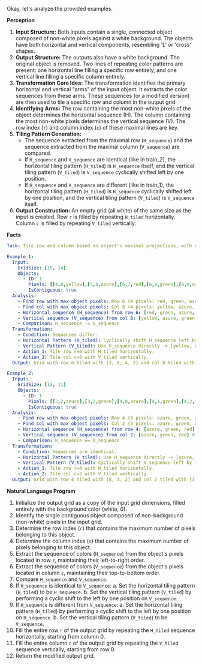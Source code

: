 Okay, let's analyze the provided examples.

**Perception**

1.  **Input Structure:** Both inputs contain a single, connected object composed of non-white pixels against a white background. The objects have both horizontal and vertical components, resembling 'L' or 'cross' shapes.
2.  **Output Structure:** The outputs also have a white background. The original object is removed. Two lines of repeating color patterns are present: one horizontal line filling a specific row entirely, and one vertical line filling a specific column entirely.
3.  **Transformation Core Idea:** The transformation identifies the primary horizontal and vertical "arms" of the input object. It extracts the color sequences from these arms. These sequences (or a modified version) are then used to tile a specific row and column in the output grid.
4.  **Identifying Arms:** The row containing the most non-white pixels of the object determines the horizontal sequence (H). The column containing the most non-white pixels determines the vertical sequence (V). The row index (`r`) and column index (`c`) of these maximal lines are key.
5.  **Tiling Pattern Generation:**
    *   The sequence extracted from the maximal row (`H_sequence`) and the sequence extracted from the maximal column (`V_sequence`) are compared.
    *   If `H_sequence` and `V_sequence` are identical (like in train_2), the horizontal tiling pattern (`H_tiled`) is `H_sequence` itself, and the vertical tiling pattern (`V_tiled`) is `V_sequence` cyclically shifted left by one position.
    *   If `H_sequence` and `V_sequence` are different (like in train_1), the horizontal tiling pattern (`H_tiled`) is `H_sequence` cyclically shifted left by one position, and the vertical tiling pattern (`V_tiled`) is `V_sequence` itself.
6.  **Output Construction:** An empty grid (all white) of the same size as the input is created. Row `r` is filled by repeating `H_tiled` horizontally. Column `c` is filled by repeating `V_tiled` vertically.

**Facts**


```yaml
Task: Tile row and column based on object's maximal projections, with conditional cyclic shift.

Example_1:
  Input:
    GridSize: [15, 14]
    Objects:
      - ID: 1
        Pixels: [[4,8,yellow],[5,8,azure],[6,7,red],[6,8,green],[6,9,azure],[6,10,yellow],[7,8,red]]
        IsContiguous: true
  Analysis:
    - Find row with max object pixels: Row 6 (4 pixels: red, green, azure, yellow) -> r = 6
    - Find col with max object pixels: Col 8 (4 pixels: yellow, azure, green, red) -> c = 8
    - Horizontal sequence (H_sequence) from row 6: [red, green, azure, yellow] # [2, 3, 8, 4]
    - Vertical sequence (V_sequence) from col 8: [yellow, azure, green, red] # [4, 8, 3, 2]
    - Comparison: H_sequence != V_sequence
  Transformation:
    - Condition: Sequences differ.
    - Horizontal Pattern (H_tiled): Cyclically shift H_sequence left by 1 -> [green, azure, yellow, red] # [3, 8, 4, 2]
    - Vertical Pattern (V_tiled): Use V_sequence directly -> [yellow, azure, green, red] # [4, 8, 3, 2]
    - Action_1: Tile row r=6 with H_tiled horizontally.
    - Action_2: Tile col c=8 with V_tiled vertically.
  Output: Grid with row 6 tiled with [3, 8, 4, 2] and col 8 tiled with [4, 8, 3, 2].

Example_2:
  Input:
    GridSize: [12, 11]
    Objects:
      - ID: 1
        Pixels: [[2,2,azure],[3,2,green],[4,0,azure],[4,1,green],[4,2,red]]
        IsContiguous: true
  Analysis:
    - Find row with max object pixels: Row 4 (3 pixels: azure, green, red) -> r = 4
    - Find col with max object pixels: Col 2 (3 pixels: azure, green, red) -> c = 2
    - Horizontal sequence (H_sequence) from row 4: [azure, green, red] # [8, 3, 2]
    - Vertical sequence (V_sequence) from col 2: [azure, green, red] # [8, 3, 2]
    - Comparison: H_sequence == V_sequence
  Transformation:
    - Condition: Sequences are identical.
    - Horizontal Pattern (H_tiled): Use H_sequence directly -> [azure, green, red] # [8, 3, 2]
    - Vertical Pattern (V_tiled): Cyclically shift V_sequence left by 1 -> [green, red, azure] # [3, 2, 8]
    - Action_1: Tile row r=4 with H_tiled horizontally.
    - Action_2: Tile col c=2 with V_tiled vertically.
  Output: Grid with row 4 tiled with [8, 3, 2] and col 2 tiled with [3, 2, 8].

```


**Natural Language Program**

1.  Initialize the output grid as a copy of the input grid dimensions, filled entirely with the background color (white, 0).
2.  Identify the single contiguous object composed of non-background (non-white) pixels in the input grid.
3.  Determine the row index (`r`) that contains the maximum number of pixels belonging to this object.
4.  Determine the column index (`c`) that contains the maximum number of pixels belonging to this object.
5.  Extract the sequence of colors (`H_sequence`) from the object's pixels located in row `r`, maintaining their left-to-right order.
6.  Extract the sequence of colors (`V_sequence`) from the object's pixels located in column `c`, maintaining their top-to-bottom order.
7.  Compare `H_sequence` and `V_sequence`.
8.  If `H_sequence` is identical to `V_sequence`:
    a. Set the horizontal tiling pattern (`H_tiled`) to be `H_sequence`.
    b. Set the vertical tiling pattern (`V_tiled`) by performing a cyclic shift to the left by one position on `V_sequence`.
9.  If `H_sequence` is different from `V_sequence`:
    a. Set the horizontal tiling pattern (`H_tiled`) by performing a cyclic shift to the left by one position on `H_sequence`.
    b. Set the vertical tiling pattern (`V_tiled`) to be `V_sequence`.
10. Fill the entire row `r` of the output grid by repeating the `H_tiled` sequence horizontally, starting from column 0.
11. Fill the entire column `c` of the output grid by repeating the `V_tiled` sequence vertically, starting from row 0.
12. Return the modified output grid.